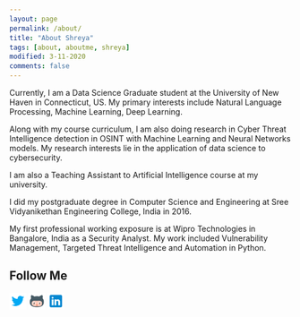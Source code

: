 ```yaml
---
layout: page
permalink: /about/
title: "About Shreya"
tags: [about, aboutme, shreya]
modified: 3-11-2020
comments: false
---
```


<!---Hi I’m Bhavesh, I studied electronics engineering but I’ve been interested in machine learning. I made this website to post some of the videos that I’ve created and to serve as a portfolio of sorts. Besides that I enjoy photography, cricket.
-->

<!---I am a Data Scientist based out of Mumbai, India. Currently working at Cuddle.ai where I focus on building time series anomaly detection algorithms. My primary interests include Computer Vision, Machine Learning, Deep Learning.
-->

Currently, I am a Data Science Graduate student at the University of New Haven in Connecticut, US. My primary interests include Natural Language Processing, Machine Learning, Deep Learning.

Along with my course curriculum, I am also doing research in Cyber Threat Intelligence detection in OSINT with Machine Learning and Neural Networks models. My research interests lie in the application of data science to cybersecurity. 

I am also a Teaching Assistant to Artificial Intelligence course at my university.

I did my postgraduate degree in Computer Science and Engineering at Sree Vidyanikethan Engineering College, India in 2016.

My first professional working exposure is at Wipro Technologies in Bangalore, India as a Security Analyst. My work included Vulnerability Management, Targeted Threat Intelligence and Automation in Python. 

## Follow Me
<a href="https://twitter.com/shreyagopal" target="_blank"><img class="ai-subscribed-social-icon" src="/assets/images/tw.png" width="30"></a>
<a href="https://github.com/shreyagopal" target="_blank"><img class="ai-subscribed-social-icon" src="/assets/images/gthb.png" width="30"></a>
<a href="https://www.linkedin.com/in/shreya-gopal-sundari-03a56519a" target="_blank"><img class="ai-subscribed-social-icon" src="/assets/images/lnkdn.png" width="30"></a>
